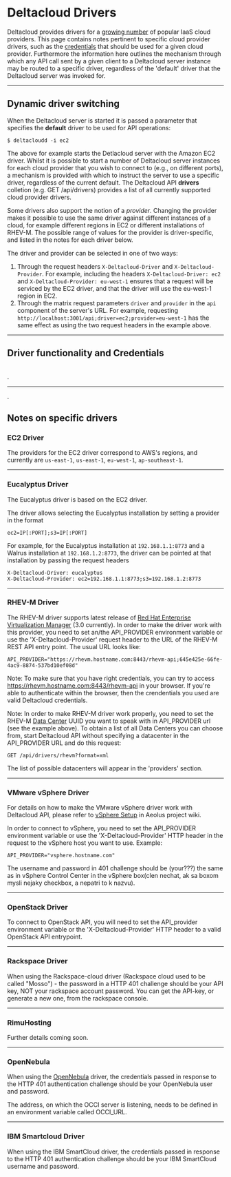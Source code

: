 # Deltacloud Drivers

Deltacloud provides drivers for a [growing number](drivers.html#providers) of popular
IaaS cloud providers. This page contains notes pertinent to specific cloud provider drivers, such
as the [credentials](drivers.html#credentials) that should be used for a given cloud provider.
Furthermore the information here outlines the mechanism through which any API call sent by a
given client to a Deltacloud server instance may be routed to a specific driver, regardless
of the 'default' driver that the Deltacloud server was invoked for.

------------------------------------------------

## Dynamic driver switching

When the Deltacloud server is started it is passed a parameter
that specifies the **default** driver to be used for API operations:

    $ deltacloudd -i ec2

The above for example starts the Detlacloud server with the Amazon EC2 driver. Whilst
it is possible to start a number of Deltacloud server instances for each cloud provider
that you wish to connect to (e.g., on different ports), a mechanism is provided with which
to instruct the server to use a specific driver, regardless of the current default. The
Deltacloud API **drivers** colletion (e.g. GET /api/drivers) provides a list of all currently
supported cloud provider drivers.

Some drivers also support the notion of a *provider*. Changing the provider
makes it possible to use the same driver against different instances of a
cloud, for example different regions in EC2 or different installations of
RHEV-M. The possible range of values for the provider is driver-specific,
and listed in the notes for each driver below.

The driver and provider can be selected in one of two ways:

1. Through the request headers `X-Deltacloud-Driver` and
   `X-Deltacloud-Provider`. For example, including the headers
   `X-Deltacloud-Driver: ec2` and `X-Deltacloud-Provider: eu-west-1`
   ensures that a request will be serviced by the EC2 driver, and that the
   driver will use the eu-west-1 region in EC2.
2. Through the matrix request parameters `driver` and `provider` in the
   `api` component of the server's URL. For example, requesting
   `http://localhost:3001/api;driver=ec2;provider=eu-west-1` has the same
   effect as using the two request headers in the example above.

------------------------------------------------

## Driver functionality and Credentials
<table providers></table>
<a name=providers>.



------------------------------------------------

<a name=specific_driver_notes> .

## Notes on specific drivers

### EC2 Driver

The providers for the EC2 driver correspond to AWS's regions, and currently
are `us-east-1`, `us-east-1`, `eu-west-1`, `ap-southeast-1`.

------------------------------------------------

### Eucalyptus Driver

The Eucalyptus driver is based on the EC2 driver.

The driver allows selecting the Eucalyptus installation by setting a
provider in the format

    ec2=IP[:PORT];s3=IP[:PORT]

For example, for the Eucalyptus installation at `192.168.1.1:8773` and a
Walrus installation at `192.168.1.2:8773`, the driver can be pointed at
that installation by passing the request headers

    X-Deltacloud-Driver: eucalyptus
    X-Deltacloud-Provider: ec2=192.168.1.1:8773;s3=192.168.1.2:8773

------------------------------------------------

### RHEV-M Driver

The RHEV-M driver supports latest release of <a href="http://www.redhat.com/virtualization/rhev/server/"
target="_blank">Red Hat Enterprise Virtualization Manager</a> (3.0 currently).
In order to make the driver work with this provider, you need to set an/the
API_PROVIDER environment variable or use the 'X-Deltacloud-Provider' request
header to the URL of the RHEV-M REST API entry point. The usual URL looks like:

    API_PROVIDER="https://rhevm.hostname.com:8443/rhevm-api;645e425e-66fe-4ac9-8874-537bd10ef08d" 

Note: To make sure that you have right credentials, you can try to access 
<a href="">https://rhevm.hostname.com:8443/rhevm-api</a> in your browser.
If you're able to authenticate within the browser, then the crendentials you used
are valid Deltacloud credentials.

Note: In order to make RHEV-M driver work properly, you need to set the RHEV-M
<a href="http://markmc.fedorapeople.org/rhevm-api/en-US/html-single/index.html#chap-REST_API_Guide-Data_Centers"
target="_blank">Data Center</a> UUID you want to speak with in API_PROVIDER url (see the example
above). To obtain a list of all Data Centers you can choose from, start Deltacloud API without
specifying a datacenter in the API_PROVIDER URL and do this request:

    GET /api/drivers/rhevm?format=xml

The list of possible datacenters will appear in the 'providers' section.

------------------------------------------------

### VMware vSphere Driver

For details on how to make the VMware vSphere driver work with Deltacloud API,
please refer to <a href="https://www.aeolusproject.org/redmine/projects/aeolus/wiki/VSphere_Setup"
target="_blank">vSphere Setup</a> in Aeolus project wiki.

In order to connect to vSphere, you need to set the API_PROVIDER environment
variable or use the 'X-Deltacloud-Provider' HTTP header in the request to the vSphere
host you want to use. Example:

    API_PROVIDER="vsphere.hostname.com"

The username and password in 401 challenge should be (your???) the same as in vSphere Control
Center in the vSphere box(clen nechat, ak sa boxom mysli nejaky checkbox, a nepatri to k nazvu).

------------------------------------------------

### OpenStack Driver

To connect to OpenStack API, you will need to set the API_provider environment
variable or the 'X-Deltacloud-Provider' HTTP header to a valid OpenStack API
entrypoint. 

------------------------------------------------

### Rackspace Driver

When using the Rackspace-cloud driver (Rackspace cloud used to be called
"Mosso") - the password in a HTTP 401 challenge should be your API key, NOT
your rackspace account password.  You can get the API-key, or generate a
new one, from the rackspace console.

------------------------------------------------

### RimuHosting

Further details coming soon.

------------------------------------------------

### OpenNebula

When using the [OpenNebula](http://www.opennebula.org/) driver, the
credentials passed in response to the HTTP 401 authentication challenge
should be your OpenNebula user and password.

The address, on which the OCCI server is listening, needs to be defined in
an environment variable called OCCI_URL.

------------------------------------------------

### IBM Smartcloud Driver

When using the IBM SmartCloud driver, the credentials passed in response to
the HTTP 401 authentication challenge should be your IBM SmartCloud
username and password.
